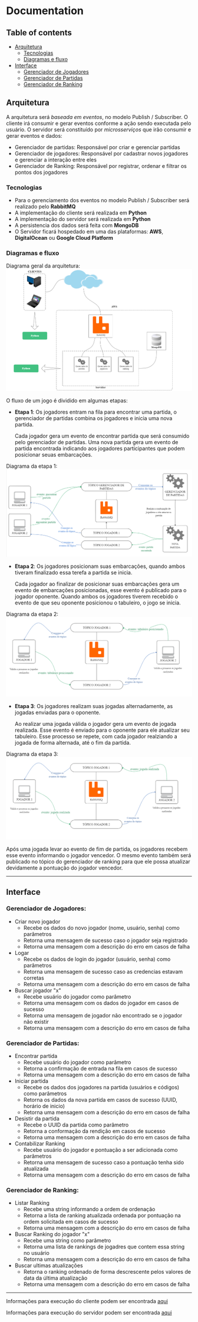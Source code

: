 # Documentation

## Table of contents
* [Arquitetura](#arquitetura)
    * [Tecnologias](#tecnologias)
    * [Diagramas e fluxo](#diagramas-e-fluxo)
* [Interface](#interface)
    * [Gerenciador de Jogadores](#gerenciador-de-jogadores)
    * [Gerenciador de Partidas](#gerenciador-de-partidas)
    * [Gerenciador de Ranking](#gerenciador-de-ranking)


## Arquitetura

A arquitetura será *baseada em eventos*, no modelo Publish / Subscriber.
O cliente irá consumir e gerar eventos conforme a ação sendo executada pelo usuário.
O servidor será constituído por *microsserviços* que irão consumir e gerar eventos e dados:
- Gerenciador de partidas: Responsável por criar e gerenciar partidas
- Gerenciador de jogadores: Responsável por cadastrar novos jogadores e gerenciar a interação entre eles
- Gerenciador de Ranking: Responsável por registrar, ordenar e filtrar os pontos dos jogadores 

### Tecnologias
- Para o gerenciamento dos eventos no modelo Publish / Subscriber será realizado pelo **RabbitMQ**
- A implementação do cliente será realizada em **Python**
- A implementação do servidor será realizada em **Python**
- A persistencia dos dados será feita com **MongoDB**
- O Servidor ficará hospedado em uma das plataformas: **AWS**, **DigitalOcean** ou **Google Cloud Platform**

### Diagramas e fluxo
Diagrama geral da arquitetura:
![Arquitetura geral](img/arquitetura.png)

O fluxo de um jogo é dividido em algumas etapas:

* **Etapa 1**: Os jogadores entram na fila para encontrar uma partida, o gerenciador de partidas combina os jogadores e inicia uma nova partida.

    Cada jogador gera um evento de encontrar partida que será consumido pelo gerenciador de partidas. Uma nova partida gera um evento de partida encontrada indicando aos jogadores participantes que podem posicionar seuas embarcações.

Diagrama da etapa 1:
![Etapa 1 do fluxo do jogo](img/1.png)

* **Etapa 2**: Os jogadores posicionam suas embarcações, quando ambos tiveram finalizado essa terefa a partida se inicia.

    Cada jogador ao finalizar de posicionar suas embarcações gera um evento de embarcações posicionadas, esse evento é publicado para o jogador oponente. Quando ambos os jogadores tiverem recebido o evento de que seu oponente posicionou o tabuleiro, o jogo se inicia.

Diagrama da etapa 2:
![Etapa 2 do fluxo do jogo](img/2.png)

* **Etapa 3**: Os jogadores realizam suas jogadas alternadamente, as jogadas enviadas para o oponente.

    Ao realizar uma jogada válida o jogador gera um evento de jogada realizada. Esse evento é enviado para o oponente para ele atualizar seu tabuleiro. Esse processo se repete, com cada jogador realziando a jogada de forma alternada, até o fim da partida.

Diagrama da etapa 3:
![Etapa 3 do fluxo do jogo](img/3.png)

Após uma jogada levar ao evento de fim de partida, os jogadores recebem esse evento informando o jogador vencedor. O mesmo evento também será publicado no tópico do gerenciador de ranking para que ele possa atualizar devidamente a pontuação do jogador vencedor.

-----------

## Interface

### Gerenciador de Jogadores:
- Criar novo jogador
    - Recebe os dados do novo jogador (nome, usuário, senha) como parâmetros
    - Retorna uma mensagem de sucesso caso o jogador seja registrado
    - Retorna uma mensagem com a descrição do erro em casos de falha
- Logar
    - Recebe os dados de login do jogador (usuário, senha) como parâmetros
    - Retorna uma mensagem de sucesso caso as credencias estavam corretas
    - Retorna uma mensagem com a descrição do erro em casos de falha
- Buscar jogador "x"
    - Recebe usuário do jogador como parâmetro
    - Retorna uma mensagem com os dados do jogador em casos de sucesso
    - Retorna uma mensagem de jogador não encontrado se o jogador não existir
    - Retorna uma mensagem com a descrição do erro em casos de falha

### Gerenciador de Partidas:
- Encontrar partida
    - Recebe usuário do jogador como parâmetro
    - Retorna a confirmação de entrada na fila em casos de sucesso
    - Retorna uma mensagem com a descrição do erro em casos de falha
- Iniciar partida
    - Recebe os dados dos jogadores na partida (usuários e códigos) como parâmetros
    - Retorna os dados da nova partida em casos de sucesso (UUID, horário de inicio)
    - Retorna uma mensagem com a descrição do erro em casos de falha
- Desistir da partida
    - Recebe o UUID da partida como parâmetro
    - Retorna a conformação da rendição em casos de sucesso
    - Retorna uma mensagem com a descrição do erro em casos de falha
- Contabilizar Ranking
    - Recebe usuário do jogador e pontuação a ser adicionada como parâmetros
    - Retorna uma mensagem de sucesso caso a pontuação tenha sido atualizada
    - Retorna uma mensagem com a descrição do erro em casos de falha

### Gerenciador de Ranking:
- Listar Ranking
    - Recebe uma string informando a ordem de ordenação
    - Retorna a lista de ranking atualizada ordenada por pontuação na ordem solicitada em casos de sucesso
    - Retorna uma mensagem com a descrição do erro em casos de falha
- Buscar Ranking do jogador "x"
    - Recebe uma string como parâmetro
    - Retorna uma lista de rankings de jogadres que contem essa string no usuário
    - Retorna uma mensagem com a descrição do erro em casos de falha
- Buscar ultimas atualizações
    - Retorna o ranking ordenado de forma descrescente pelos valores de data da última atualização
    - Retorna uma mensagem com a descrição do erro em casos de falha


-------

Informações para execução do cliente podem ser encontrada [aqui](../client/README.md)

Informações para execução do servidor podem ser encontrada [aqui](../server/README.md)
